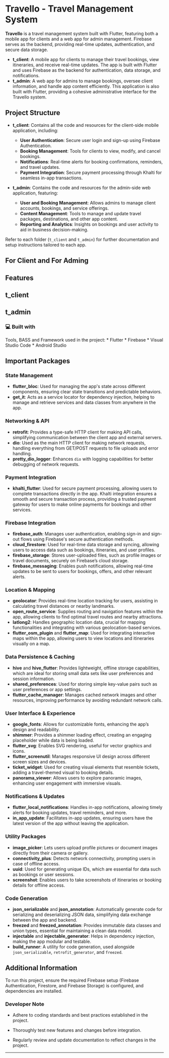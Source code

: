 # Travello - Travel Management System

**Travello**  is a travel management system built with Flutter, featuring both a mobile app for clients and a web app for admin management. Firebase serves as the backend, providing real-time updates, authentication, and secure data storage.

- **t_client**: A mobile app for clients to manage their travel bookings, view itineraries, and receive real-time updates. The app is built with Flutter and uses Firebase as the backend for authentication, data storage, and notifications.
- **t_admin**: A web app for admins to manage bookings, oversee client information, and handle app content efficiently. This application is also built with Flutter, providing a cohesive administrative interface for the Travello system.

## Project Structure

- **t_client**: Contains all the code and resources for the client-side mobile application, including:
  - **User Authentication**: Secure user login and sign-up using Firebase Authentication.
  - **Booking Management**: Tools for clients to view, modify, and cancel bookings.
  - **Notifications**: Real-time alerts for booking confirmations, reminders, and travel updates.
  - **Payment Integration**: Secure payment processing through Khalti for seamless in-app transactions.

- **t_admin**: Contains the code and resources for the admin-side web application, featuring:
  - **User and Booking Management**: Allows admins to manage client accounts, bookings, and service offerings.
  - **Content Management**: Tools to manage and update travel packages, destinations, and other app content.
  - **Reporting and Analytics**: Insights on bookings and user activity to aid in business decision-making.

Refer to each folder (`t_client` and `t_admin`) for further documentation and setup instructions tailored to each app.

## For Client and For Adming
## Features

## t_client

## t_admin



<h3>💻 Built with</h3>
Tools, BASS and Framework used in the project:
*   Flutter
*   Firebase
*   Visual Studio Code
*   Android Studio



## Important Packages

### State Management
- **flutter_bloc**: Used for managing the app's state across different components, ensuring clear state transitions and predictable behaviors.
- **get_it**: Acts as a service locator for dependency injection, helping to manage and retrieve services and data classes from anywhere in the app.

### Networking & API
- **retrofit**: Provides a type-safe HTTP client for making API calls, simplifying communication between the client app and external servers.
- **dio**: Used as the main HTTP client for making network requests, handling everything from GET/POST requests to file uploads and error handling.
- **pretty_dio_logger**: Enhances `dio` with logging capabilities for better debugging of network requests.

### Payment Integration
- **khalti_flutter**: Used for secure payment processing, allowing users to complete transactions directly in the app. Khalti integration ensures a smooth and secure transaction process, providing a trusted payment gateway for users to make online payments for bookings and other services.


### Firebase Integration
- **firebase_auth**: Manages user authentication, enabling sign-in and sign-out flows using Firebase's secure authentication methods.
- **cloud_firestore**: Used for real-time data storage and syncing, allowing users to access data such as bookings, itineraries, and user profiles.
- **firebase_storage**: Stores user-uploaded files, such as profile images or travel documents, securely on Firebase’s cloud storage.
- **firebase_messaging**: Enables push notifications, allowing real-time updates to be sent to users for bookings, offers, and other relevant alerts.

### Location & Mapping
- **geolocator**: Provides real-time location tracking for users, assisting in calculating travel distances or nearby landmarks.
- **open_route_service**: Supplies routing and navigation features within the app, allowing clients to find optimal travel routes and nearby attractions.
- **latlong2**: Handles geographic location data, crucial for mapping functionalities and integrating with various geolocation-based services.
- **flutter_osm_plugin** and **flutter_map**: Used for integrating interactive maps within the app, allowing users to view locations and itineraries visually on a map.

### Data Persistence & Caching
- **hive** and **hive_flutter**: Provides lightweight, offline storage capabilities, which are ideal for storing small data sets like user preferences and session information.
- **shared_preferences**: Used for storing simple key-value pairs such as user preferences or app settings.
- **flutter_cache_manager**: Manages cached network images and other resources, improving performance by avoiding redundant network calls.

### User Interface & Experience
- **google_fonts**: Allows for customizable fonts, enhancing the app’s design and readability.
- **shimmer**: Provides a shimmer loading effect, creating an engaging placeholder while data is being loaded.
- **flutter_svg**: Enables SVG rendering, useful for vector graphics and icons.
- **flutter_screenutil**: Manages responsive UI design across different screen sizes and devices.
- **ticket_widget**: Used for creating visual elements that resemble tickets, adding a travel-themed visual to booking details.
- **panorama_viewer**: Allows users to explore panoramic images, enhancing user engagement with immersive visuals.

### Notifications & Updates
- **flutter_local_notifications**: Handles in-app notifications, allowing timely alerts for booking updates, travel reminders, and more.
- **in_app_update**: Facilitates in-app updates, ensuring users have the latest version of the app without leaving the application.

### Utility Packages
- **image_picker**: Lets users upload profile pictures or document images directly from their camera or gallery.
- **connectivity_plus**: Detects network connectivity, prompting users in case of offline access.
- **uuid**: Used for generating unique IDs, which are essential for data such as bookings or user sessions.
- **screenshot**: Enables users to take screenshots of itineraries or booking details for offline access.

### Code Generation
- **json_serializable** and **json_annotation**: Automatically generate code for serializing and deserializing JSON data, simplifying data exchange between the app and backend.
- **freezed** and **freezed_annotation**: Provides immutable data classes and union types, essential for maintaining a clean data model.
- **injectable** and **injectable_generator**: Helps in dependency injection, making the app modular and testable.
- **build_runner**: A utility for code generation, used alongside `json_serializable`, `retrofit_generator`, and `freezed`.

## Additional Information
To run this project, ensure the required Firebase setup (Firebase Authentication, Firestore, and Firebase Storage) is configured, and dependencies are installed.



### Developer Note

  

- Adhere to coding standards and best practices established in the project.

  

- Thoroughly test new features and changes before integration.

  

- Regularly review and update documentation to reflect changes in the project.

  

---